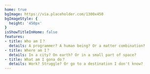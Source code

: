 ```yaml
---
home: true
bgImage: https://via.placeholder.com/1300x450
bgImageStyle: {
  height: '450px'
}
isShowTitleInHome: false
features:
- title: Who am I？
  details: A programmer? A human being? Or a matter combination?
- title: Where am I？
  details: In a city? On earth? Or in a small part of space?
- title: What am I gona do？
  details: Work? Struggle? Or go to a destination I don't know?
---
```


